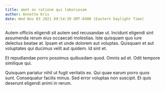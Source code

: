 ```yaml
---
title: amet ex ratione qui laboriosam
author: Annette Kris
date: Wed Nov 03 2021 09:54:39 GMT-0400 (Eastern Daylight Time)
---
```

Autem officiis eligendi sit autem sed recusandae ut. Incidunt eligendi sint assumenda rerum eius occaecati molestias. Iste quisquam quo iure delectus beatae at. Ipsam et unde dolorem aut voluptas. Quisquam et aut voluptates qui ducimus velit aut quidem. Id sint et.

 Et repudiandae porro possimus quibusdam quod. Omnis ad et. Odit tempore similique qui.

 Quisquam pariatur nihil ut fugit veritatis ex. Qui quae earum porro quos sunt. Consequatur facilis minus. Sed error voluptas non suscipit. Et quis deserunt eligendi animi in rerum.